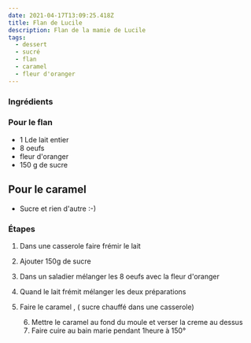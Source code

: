 ```yaml
---
date: 2021-04-17T13:09:25.418Z
title: Flan de Lucile
description: Flan de la mamie de Lucile
tags:
  - dessert
  - sucré
  - flan
  - caramel
  - fleur d'oranger
---
```

### Ingrédients

### Pour le flan

* 1 Lde lait entier
* 8 oeufs
* fleur d'oranger 
* 150 g de sucre

## Pour le caramel

* Sucre et rien d'autre :-)

### Étapes

1. Dans une casserole faire frémir le lait
2. Ajouter 150g de sucre
3. Dans un saladier mélanger les 8 oeufs avec la fleur d'oranger
4. Quand le lait frémit mélanger les deux préparations
5. Faire le caramel ,[](https://recettes.heyjoe.fr/caramel-liquide/) ( sucre chauffé dans une casserole)

   6. Mettre le caramel au fond du moule et verser la creme au dessus
   7. Faire cuire au bain marie pendant 1heure à 150°
